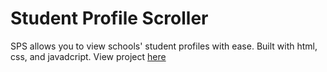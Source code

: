 # Student Profile Scroller 
SPS allows you to view schools' student profiles with ease. Built with html, css, and javadcript. View project [here](https://uni-student-profs.netlify.app/)
